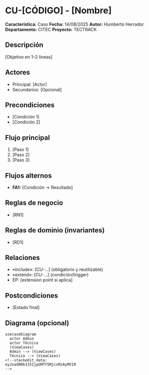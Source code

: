 # CU-[CÓDIGO] - [Nombre]

**Característica:** Caso 
**Fecha:** 14/08/2025
**Autor:** Humberto Herrador
**Departamento:** CITEC
**Proyecto:** TECTRACK


## Descripción
[Objetivo en 1–2 líneas]

## Actores
- Principal: [Actor]
- Secundarios: [Opcional]

## Precondiciones
- [Condición 1]
- [Condición 2]

## Flujo principal
1. [Paso 1]
2. [Paso 2]
3. [Paso 3]

## Flujos alternos
- **FA1:** [Condición → Resultado]

## Reglas de negocio
- [RN1]
## Reglas de dominio (invariantes)
- [RD1]

## Relaciones
- «include»: [CU-…] (obligatorio y reutilizable)
- «extend»: [CU-…] (condición/trigger)
- EP: [extension point si aplica]

## Postcondiciones
- [Estado final]

## Diagrama (opcional)
```mermaid
usecaseDiagram
  actor Admin
  actor Técnico
  (ViewCases)
  Admin --> (ViewCases)
  Técnico --> (ViewCases)
<!--stackedit_data:
eyJoaXN0b3J5IjpbMTY5MjcxMzAyMV19
-->